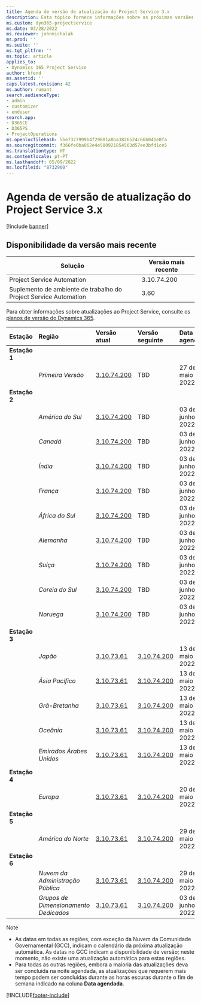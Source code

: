 ```yaml
---
title: Agenda de versão de atualização do Project Service 3.x
description: Esta tópico fornece informações sobre as próximas versões disponíveis e futuras do Dynamics 365 Project Service Automation.
ms.custom: dyn365-projectservice
ms.date: 03/28/2022
ms.reviewer: johnmichalak
ms.prod: ''
ms.suite: ''
ms.tgt_pltfrm: ''
ms.topic: article
applies_to:
- Dynamics 365 Project Service
author: kfend
ms.assetid: ''
caps.latest.revision: 42
ms.author: rumant
search.audienceType:
- admin
- customizer
- enduser
search.app:
- D365CE
- D365PS
- ProjectOperations
ms.openlocfilehash: 5be7327999b4f29801a8ba3826524c66b04be8fa
ms.sourcegitcommit: f366fe0ba062e4e500921854563d57ee3bfd1ce5
ms.translationtype: HT
ms.contentlocale: pt-PT
ms.lasthandoff: 05/09/2022
ms.locfileid: "8732900"
---
```

# <a name="update-release-schedule-for-project-service-3x"></a>Agenda de versão de atualização do Project Service 3.x

[!include [banner](../includes/psa-now-project-operations.md)]

## <a name="latest-version-availability"></a>Disponibilidade da versão mais recente

| Solução  | Versão mais recente |
|-------|----|
| Project Service Automation    | 3.10.74.200 |
| Suplemento de ambiente de trabalho do Project Service Automation                | 3.60          |

Para obter informações sobre atualizações ao Project Service, consulte os [planos de versão do Dynamics 365](/dynamics365/release-plans/). 

| Estação  | Região | Versão atual | Versão seguinte |  Data agendada
| :---   | :---   | :---   | :---   |:---   |         
|<strong>Estação 1</strong> | |  |  | |
| | <i>Primeira Versão</i> | [3.10.74.200](whats-new-ur43.md) | TBD | 27 de maio de 2022
|<strong>Estação 2</strong> | |  |  | |
| | <i>América do Sul</i> | [3.10.74.200](whats-new-ur43.md) | TBD | 03 de junho de 2022
| | <i>Canadá</i> | [3.10.74.200](whats-new-ur43.md) | TBD | 03 de junho de 2022
| | <i>Índia</i> | [3.10.74.200](whats-new-ur43.md) | TBD | 03 de junho de 2022
| | <i>França</i> | [3.10.74.200](whats-new-ur43.md) | TBD | 03 de junho de 2022
| | <i>África do Sul</i> | [3.10.74.200](whats-new-ur43.md) | TBD | 03 de junho de 2022
| | <i>Alemanha</i> | [3.10.74.200](whats-new-ur43.md) | TBD | 03 de junho de 2022
| | <i>Suíça</i> | [3.10.74.200](whats-new-ur43.md) | TBD | 03 de junho de 2022
| | <i>Coreia do Sul</i> | [3.10.74.200](whats-new-ur43.md) | TBD | 03 de junho de 2022
| | <i>Noruega</i> | [3.10.74.200](whats-new-ur43.md) | TBD | 03 de junho de 2022
|<strong>Estação 3</strong> | |  |  | |
| | <i>Japão</i> | [3.10.73.61](whats-new-ur-42.md) | [3.10.74.200](whats-new-ur43.md) | 13 de maio de 2022
| | <i>Ásia Pacífico</i> | [3.10.73.61](whats-new-ur-42.md) | [3.10.74.200](whats-new-ur43.md) | 13 de maio de 2022
| | <i>Grã-Bretanha</i> | [3.10.73.61](whats-new-ur-42.md) | [3.10.74.200](whats-new-ur43.md) | 13 de maio de 2022
| | <i>Oceânia</i> | [3.10.73.61](whats-new-ur-42.md) | [3.10.74.200](whats-new-ur43.md) | 13 de maio de 2022
| | <i>Emirados Árabes Unidos</i> | [3.10.73.61](whats-new-ur-42.md) | [3.10.74.200](whats-new-ur43.md) | 13 de maio de 2022
|<strong>Estação 4</strong> | |  |  | |
| | <i>Europa</i> | [3.10.73.61](whats-new-ur-42.md) | [3.10.74.200](whats-new-ur43.md) | 20 de maio de 2022
|<strong>Estação 5</strong> | |  |  | |
| | <i>América do Norte</i> | [3.10.73.61](whats-new-ur-42.md) | [3.10.74.200](whats-new-ur43.md) | 29 de maio de 2022
|<strong>Estação 6</strong> | |  |  | |
| | <i>Nuvem da Administração Pública</i> | [3.10.73.61](whats-new-ur-42.md) | [3.10.74.200](whats-new-ur43.md) | 29 de maio de 2022
| | <i>Grupos de Dimensionamento Dedicados</i> | [3.10.73.61](whats-new-ur-42.md) | [3.10.74.200](whats-new-ur43.md) | 03 de junho de 2022




>[!Note]
> - As datas em todas as regiões, com exceção da Nuvem da Comunidade Governamental (GCC), indicam o calendário da próxima atualização automática. As datas no GCC indicam a disponibilidade de versão; neste momento, não existe uma atualização automática para estas regiões.
> - Para todas as outras regiões, embora a maioria das atualizações deva ser concluída na noite agendada, as atualizações que requerem mais tempo podem ser concluídas durante as horas escuras durante o fim de semana indicado na coluna **Data agendada**.


[!INCLUDE[footer-include](../includes/footer-banner.md)]
